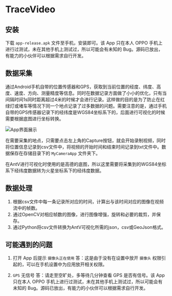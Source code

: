 # TraceVideo
## 安装
下载 `app-release.apk` 文件至手机，安装即可。该 App 只在本人 OPPO 手机上进行过测试，未在其他手机上测试过，所以可能会有未知的 Bug。源码已放出，有能力的小伙伴可以根据需求自行开发。

## 数据采集
通过Android手机自带的位置传感器和GPS，获取到当前位置的经度、纬度、高度、速度、方向、测量精度等信息。同时在数据记录方面做了小小的优化，只有当间隔时间1s同时距离超过4米的时候才会进行记录。这样做的目的是为了防止在红绿灯或堵车等情况下同一个地点记录了过多数据的问题。需要注意的是，通过手机自带的GPS传感器记录下的经纬度是WGS84坐标系下的，后面进行可视化的时候需要根据底图进行坐标转换。

![App界面展示](https://cdn.jsdelivr.net/gh/ylsislove/Urban-Perception-Assessment-Based-on-CNN/App%E7%95%8C%E9%9D%A2%E5%B1%95%E7%A4%BA.jpg)

在需要采集的地点，只需要点击左上角的Capture按钮，就会开始录制视频，同时将位置信息记录到csv文件中，将视频的开始时间和结束时间记录到txt文件中。数据保存在存储目录下的 `MyCameraApp` 文件夹下。

在AntV进行可视化时使用的是高德的底图，所以这里需要将采集到的WGS84坐标系下经纬度数据转为火星坐标系下的经纬度数据。

## 数据处理
1. 根据csv文件中每一条记录所对应的时间，计算出与该时间对应的图像在视频流中的帧数。
2. 通过OpenCV对相应帧数的图像，进行图像增强，旋转和必要的裁剪，并保存。
3. 通过Python将csv文件转换为AntV可视化所需的json，csv或GeoJson格式。

## 可能遇到的问题
1. 打开 App 后提示 `摄像头正在使用`
答：这是由于没有在设置中放开 `摄像头` 权限引起的，可以在手机设置中为应用放开相关权限。

2. `GPS` 无信号
答：请走至空旷处，多等待几分钟查看 GPS 是否有信号。该 App 只在本人 OPPO 手机上进行过测试，未在其他手机上测试过，所以可能会有未知的 Bug。源码已放出，有能力的小伙伴可以根据需求自行开发。